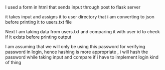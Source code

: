 I used a form in html that sends input through post to flask server

it takes input and assigns it to user directory that i am converting to json before printing it to users.txt file

Next I am taking data from users.txt and comparing it with user id to check if it exists before printing output

I am assuming that we will only be using this password for verifying password in login, hence hashing is more appropriate , i will hash the password while taking input and compare if i have to implement login kind of thing